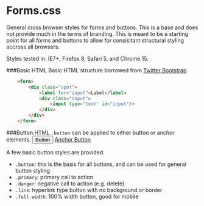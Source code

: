 Forms.css
=========
General cross browser styles for forms and buttons. This is a base and does not provide much in the terms of branding. This is meant to be a starting point for all forms and buttons to allow for consisitant structural styling accross all browsers.

Styles tested in: IE7+, Firefox 8, Safari 5, and Chrome 15.

###Basic HTML
Basic HTML structure borrowed from [Twitter Bootstrap](http://twitter.github.com/bootstrap)
```html
	<form>
		<div class="spot">
			<label for="input">Label</label>
			<div class="input">
				<input type="text" id="input"/>
			</div>
		</div>
	</form>
```

###Button HTML
`.button` can be applied to either button or anchor elements.
	<button class="button">Button</button>
	<a href="#" class="button">Anchor Button</a>

A few basic button styles are provided.

* `.button`: this is the basis for all buttons, and can be used for general button styling
* `.primary`: primary call to action
* `.danger`: negative call to action (e.g. delete)
* `.link`: hyperlink type button with no background or border
* `.full-width`: 100% width button, good for mobile